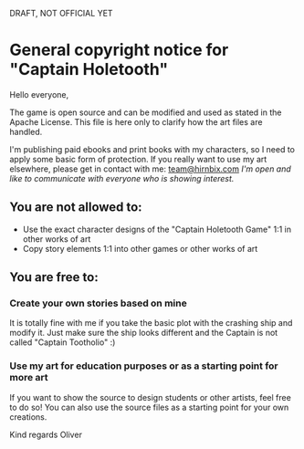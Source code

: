 DRAFT, NOT OFFICIAL YET

# General copyright notice for "Captain Holetooth"

Hello everyone,

The game is open source and can be modified and used as stated in the Apache License.
This file is here only to clarify how the art files are handled.

I'm publishing paid ebooks and print books with my characters, so I need to apply some basic form of protection.
If you really want to use my art elsewhere, please get in contact with me: team@hirnbix.com
*I'm open and like to communicate with everyone who is showing interest.*

## You are not allowed to:

* Use the exact character designs of the "Captain Holetooth Game" 1:1 in other works of art
* Copy story elements 1:1 into other games or other works of art

## You are free to:

### Create your own stories based on mine
It is totally fine with me if you take the basic plot with the crashing ship and modify it.
Just make sure the ship looks different and the Captain is not called "Captain Tootholio" :)
      
### Use my art for education purposes or as a starting point for more art
If you want to show the source to design students or other artists, feel free to do so! You can also use the source files as a starting point for your own creations.

Kind regards
Oliver
